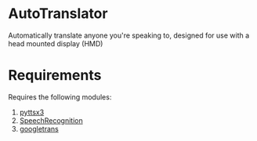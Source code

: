 # AutoTranslator
Automatically translate anyone you're speaking to, designed for use with a head mounted display (HMD)

# Requirements

Requires the following modules:
1. [pyttsx3](https://pypi.org/project/pyttsx3/)
2. [SpeechRecognition](https://pypi.org/project/SpeechRecognition/)
3. [googletrans](https://pypi.org/project/googletrans/)
